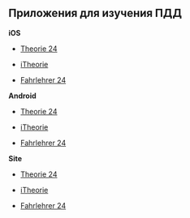 ## Приложения для изучения ПДД

**iOS**

- [Theorie 24](https://apps.apple.com/ch/app/theorie24-ch-das-original-2022/id464801879)

- [iTheorie](https://apps.apple.com/ch/app/id499346672?ign-mpt=uo%3D4)

- [Fahrlehrer 24](https://apps.apple.com/ch/app/auto-theorie-fahrlehrer24/id468341446)

**Android**

- [Theorie 24](https://play.google.com/store/apps/details?id=com.theorie24.app&hl=de_CH&gl=US)

- [iTheorie](https://play.google.com/store/apps/details?id=ch.swift.itheorieasa)

- [Fahrlehrer 24](https://play.google.com/store/apps/details?id=com.tigerlab.fahrlehrer)

**Site**

- [Theorie 24](https://www.theorie24.ch/)

- [iTheorie](https://itheorie.ch/)

- [Fahrlehrer 24](https://www.fahrlehrer24.ch/)
